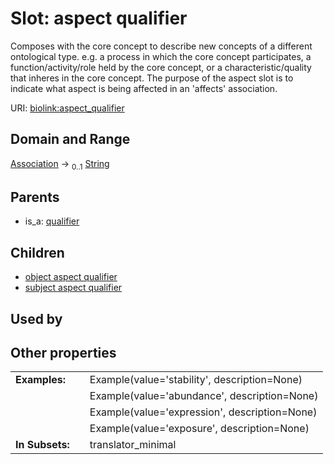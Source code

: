 
# Slot: aspect qualifier


Composes with the core concept to describe new concepts of a different ontological type. e.g. a process in which the core concept participates, a function/activity/role held by the core concept, or a characteristic/quality that inheres in the core concept.  The purpose of the aspect slot is to indicate what aspect is being affected in an  'affects' association.

URI: [biolink:aspect_qualifier](https://w3id.org/biolink/vocab/aspect_qualifier)


## Domain and Range

[Association](Association.md) &#8594;  <sub>0..1</sub> [String](types/String.md)

## Parents

 *  is_a: [qualifier](qualifier.md)

## Children

 *  [object aspect qualifier](object_aspect_qualifier.md)
 *  [subject aspect qualifier](subject_aspect_qualifier.md)

## Used by


## Other properties

|  |  |  |
| --- | --- | --- |
| **Examples:** | | Example(value='stability', description=None) |
|  | | Example(value='abundance', description=None) |
|  | | Example(value='expression', description=None) |
|  | | Example(value='exposure', description=None) |
| **In Subsets:** | | translator_minimal |

